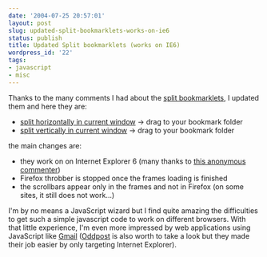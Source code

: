 ```yaml
---
date: '2004-07-25 20:57:01'
layout: post
slug: updated-split-bookmarklets-works-on-ie6
status: publish
title: Updated Split bookmarklets (works on IE6)
wordpress_id: '22'
tags:
- javascript
- misc
---
```


Thanks to the many comments I had about the [split bookmarklets](http://www.jmesnil.net/weblog/2004/07/bookmarklet-to-split-html-document.html), I updated them and here they are:

<ul>
<li><a href="javascript:document.write('&lt;HTML&gt;&lt;HEAD&gt;&lt;/HEAD&gt;&lt;FRAMESET ROWS=\'50%,*\'&gt;&lt;FRAME SRC=' + location.href + '&gt;&lt;FRAME SRC=' + location.href + '&gt;&lt;/FRAMESET&gt;&lt;/HTML&gt;');document.close();">split horizontally in current window</a> -&gt; drag to your bookmark folder</li>

<li><a href="javascript:document.write('&lt;HTML&gt;&lt;HEAD&gt;&lt;/HEAD&gt;&lt;FRAMESET COLS=\'50%,*\'&gt;&lt;FRAME SRC=' + location.href + '&gt;&lt;FRAME SRC=' + location.href + '&gt;&lt;/FRAMESET&gt;&lt;/HTML&gt;');document.close();">split vertically in current window</a> -&gt; drag to your bookmark folder</li>
</ul>

the main changes are:

  * they work on on Internet Explorer 6 (many thanks to [this anonymous commenter](http://www.jmesnil.net/weblog/2004/07/bookmarklet-to-split-html-document.html#109047543233946689))
  * Firefox throbber is stopped once the frames loading is finished
  * the scrollbars appear only in the frames and not in Firefox (on some sites, it still does not work...)

I'm by no means a JavaScript wizard but I find quite amazing the difficulties to get such a simple javascript code to work on different browsers. With that little experience, I'm even more impressed by web applications using JavaScript like [Gmail](http://gmail.google.com) ([Oddpost](http://www.oddpost.com) is also worth to take a look but they made their job easier by only targeting Internet Explorer).
